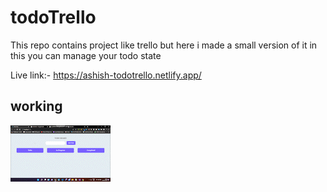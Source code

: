 # todoTrello
This repo contains project like trello but here i made a small version of it in this you can manage your todo state

Live link:- https://ashish-todotrello.netlify.app/

## working

![final](https://github.com/Ashish8449/todoTrello/blob/main/bandicam_2022-03-24_10-00-45-187_AdobeCreativeCloudExpress.gif)
